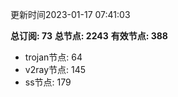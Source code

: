 更新时间2023-01-17 07:41:03

**总订阅: 73**
**总节点: 2243**
**有效节点: 388**
- trojan节点: 64
- v2ray节点: 145
- ss节点: 179
